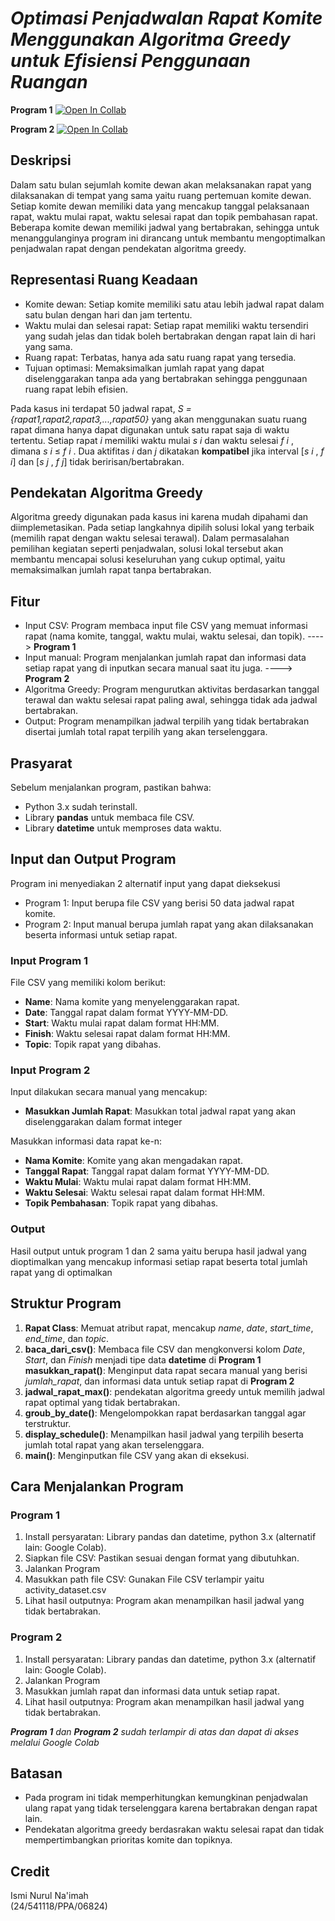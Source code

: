 # _Optimasi Penjadwalan Rapat Komite Menggunakan Algoritma Greedy untuk Efisiensi Penggunaan Ruangan_

**Program 1**
[![Open In Collab](https://colab.research.google.com/assets/colab-badge.svg)](https://colab.research.google.com/drive/1DsTxBywdF8AWQzffikzRj29ZAtTc1pVg?usp=sharing)

**Program 2**
[![Open In Collab](https://colab.research.google.com/assets/colab-badge.svg)](https://colab.research.google.com/drive/1TtfkD6nXbrkMWukomyyFJCvBl38JIR1G?usp=sharing)

## Deskripsi
 Dalam satu bulan sejumlah komite dewan akan melaksanakan rapat yang dilaksanakan di tempat yang sama yaitu ruang pertemuan komite dewan. Setiap komite dewan memiliki data yang mencakup tanggal pelaksanaan rapat, waktu mulai rapat, waktu selesai rapat dan topik pembahasan rapat. Beberapa komite dewan memiliki jadwal yang bertabrakan, sehingga untuk menanggulanginya program ini dirancang untuk membantu mengoptimalkan penjadwalan rapat dengan pendekatan algoritma greedy.
 
## Representasi Ruang Keadaan
- Komite dewan: Setiap komite memiliki satu atau lebih jadwal rapat dalam satu bulan dengan hari dan jam tertentu.
- Waktu mulai dan selesai rapat: Setiap rapat memiliki waktu tersendiri yang sudah jelas dan tidak boleh bertabrakan dengan rapat lain di hari yang sama.
- Ruang rapat: Terbatas, hanya ada satu ruang rapat yang tersedia.
- Tujuan optimasi: Memaksimalkan jumlah rapat yang dapat diselenggarakan tanpa ada yang bertabrakan sehingga penggunaan ruang rapat lebih efisien.

Pada kasus ini terdapat 50 jadwal rapat, _S = {rapat1,rapat2,rapat3,...,rapat50}_ yang akan menggunakan suatu ruang rapat dimana hanya dapat digunakan untuk satu rapat saja di waktu tertentu.
Setiap rapat _i_ memiliki waktu mulai _s i_ dan waktu selesai _f i_ , dimana _s i_ &le; _f i_ . Dua aktifitas _i_ dan _j_ dikatakan **kompatibel** jika interval [_s i_ , _f i_] dan [_s j_ , _f j_] tidak beririsan/bertabrakan.

## Pendekatan Algoritma Greedy
Algoritma greedy digunakan pada kasus ini karena mudah dipahami dan diimplemetasikan. Pada setiap langkahnya dipilih solusi lokal yang terbaik (memilih rapat dengan waktu selesai terawal). Dalam permasalahan pemilihan kegiatan seperti penjadwalan, solusi lokal tersebut akan membantu mencapai solusi keseluruhan yang cukup optimal, yaitu memaksimalkan jumlah rapat tanpa bertabrakan. 

## Fitur
- Input CSV: Program membaca input file CSV yang memuat informasi rapat (nama komite, tanggal, waktu mulai, waktu selesai, dan topik). ----> **Program 1**
- Input manual: Program menjalankan jumlah rapat dan informasi data setiap rapat yang di inputkan secara manual saat itu juga. ----> **Program 2**
- Algoritma Greedy: Program mengurutkan aktivitas berdasarkan tanggal terawal dan waktu selesai rapat paling awal, sehingga tidak ada jadwal bertabrakan.
- Output: Program menampilkan jadwal terpilih yang tidak bertabrakan disertai jumlah total rapat terpilih yang akan terselenggara.

## Prasyarat
Sebelum menjalankan program, pastikan bahwa:
- Python 3.x sudah terinstall.
- Library **pandas** untuk membaca file CSV.
- Library **datetime** untuk memproses data waktu.

## Input dan Output Program
Program ini menyediakan 2 alternatif input yang dapat dieksekusi
- Program 1: Input berupa file CSV yang berisi 50 data jadwal rapat komite.
- Program 2: Input manual berupa jumlah rapat yang akan dilaksanakan beserta informasi untuk setiap rapat.
### Input  Program 1
File CSV yang memiliki kolom berikut:
- **Name**: Nama komite yang menyelenggarakan rapat.
- **Date**: Tanggal rapat dalam format YYYY-MM-DD.
- **Start**: Waktu mulai rapat dalam format HH:MM.
- **Finish**: Waktu selesai rapat dalam format HH:MM.
- **Topic**: Topik rapat yang dibahas.

### Input Program 2 
Input dilakukan secara manual yang mencakup:
- **Masukkan Jumlah Rapat**: Masukkan total jadwal rapat yang akan diselenggarakan dalam format integer

Masukkan informasi data rapat ke-n:
- **Nama Komite**: Komite yang akan mengadakan rapat.
- **Tanggal Rapat**: Tanggal rapat dalam format YYYY-MM-DD.
- **Waktu Mulai**: Waktu mulai rapat dalam format HH:MM.
- **Waktu Selesai**: Waktu selesai rapat dalam format HH:MM.
- **Topik Pembahasan**: Topik rapat yang dibahas.

### Output
Hasil output untuk program 1 dan 2 sama yaitu berupa hasil jadwal yang dioptimalkan yang mencakup informasi setiap rapat beserta total jumlah rapat yang di optimalkan

## Struktur Program
1. **Rapat Class**: Memuat atribut rapat, mencakup _name_, _date_, _start_time_, _end_time_, dan _topic_. 
2. **baca_dari_csv()**: Membaca file CSV dan mengkonversi kolom _Date_, _Start_, dan _Finish_ menjadi tipe data **datetime** di **Program 1**
    **masukkan_rapat()**: Menginput data rapat secara manual yang berisi _jumlah_rapat_, dan informasi data untuk setiap rapat di **Program 2**
4. **jadwal_rapat_max()**: pendekatan algoritma greedy untuk memilih jadwal rapat optimal yang tidak bertabrakan.
5. **groub_by_date()**: Mengelompokkan rapat berdasarkan tanggal agar terstruktur.
6. **display_schedule()**: Menampilkan hasil jadwal yang terpilih beserta jumlah total rapat yang akan terselenggara.
7.  **main()**: Menginputkan file CSV yang akan di eksekusi.

## Cara Menjalankan Program
### Program 1
1. Install persyaratan: Library pandas dan datetime, python 3.x (alternatif lain: Google Colab).
2. Siapkan file CSV: Pastikan sesuai dengan format yang dibutuhkan.
3. Jalankan Program  
4. Masukkan path file CSV: Gunakan File CSV terlampir yaitu activity_dataset.csv
5. Lihat hasil outputnya: Program akan menampilkan hasil jadwal yang tidak bertabrakan.

### Program 2
1. Install persyaratan: Library pandas dan datetime, python 3.x (alternatif lain: Google Colab).
3. Jalankan Program  
4. Masukkan jumlah rapat dan informasi data untuk setiap rapat.
5. Lihat hasil outputnya: Program akan menampilkan hasil jadwal yang tidak bertabrakan.

_**Program 1** dan **Program 2** sudah terlampir di atas dan dapat di akses melalui Google Colab_

## Batasan
- Pada program ini tidak memperhitungkan kemungkinan penjadwalan ulang rapat yang tidak terselenggara karena bertabrakan dengan rapat lain.
- Pendekatan algoritma greedy berdasrakan waktu selesai rapat dan tidak mempertimbangkan prioritas komite dan topiknya.

## Credit
Ismi Nurul Na'imah  
(24/541118/PPA/06824)
